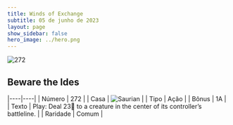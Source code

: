 ```yaml
---
title: Winds of Exchange
subtitle: 05 de junho de 2023
layout: page
show_sidebar: false
hero_image: ../hero.png
---
```


![272](https://mastervault-storage-prod.s3.amazonaws.com/media/card_front/en/600_272_5492d8256932_en.png)


## Beware the Ides

|----|----|
| Número | 272 |
| Casa | ![Saurian](https://archonarcana.com/images/thumb/9/9e/Saurian_P.png/22px-Saurian_P.png "Sauro") |
| Tipo | Ação |
| Bônus | 1A |
| Texto | Play: Deal 23 to a creature in the center of its controller’s battleline. |
| Raridade | Comum |
